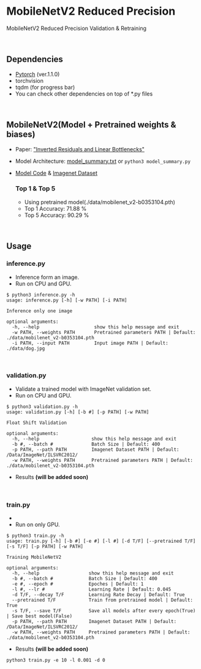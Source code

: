 # MobileNetV2 Reduced Precision
MobileNetV2 Reduced Precision Validation & Retraining

<br />

## Dependencies
- [Pytorch][pytorch] (ver.1.1.0)
- torchvision
- tqdm (for progress bar)
- You can check other dependencies on top of *.py files

<br />

## MobileNetV2(Model + Pretrained weights & biases)
- Paper: ["Inverted Residuals and Linear Bottlenecks"][paper]
- Model Architecture: [model_summary.txt][model_summuary.txt] or 
```python3 model_summary.py```
- [Model Code][code] & [Imagenet Dataset][imagenet]

  ### Top 1 & Top 5
  - Using pretrained model(./data/mobilenet_v2-b0353104.pth)
  - Top 1 Accuracy: 71.88 % 	 
  - Top 5 Accuracy: 90.29 %

<br />

## Usage

  ### inference.py
  - Inference form an image.
  - Run on CPU and GPU.
  ~~~
  $ python3 inference.py -h
  usage: inference.py [-h] [-w PATH] [-i PATH]
  
  Inference only one image

  optional arguments:
    -h, --help                    show this help message and exit
    -w PATH, --weights PATH       Pretrained parameters PATH | Default: ./data/mobilenet_v2-b0353104.pth                      
    -i PATH, --input PATH         Input image PATH | Default: ./data/dog.jpg                
  ~~~
  
  <br />
  
  ### validation.py
  - Validate a trained model with ImageNet validation set.
  - Run on CPU and GPU.
  ~~~
  $ python3 validation.py -h
  usage: validation.py [-h] [-b #] [-p PATH] [-w PATH]
  
  Float Shift Validation

  optional arguments:
    -h, --help                   show this help message and exit
    -b #, --batch #              Batch Size | Default: 400
    -p PATH, --path PATH         Imagenet Dataset PATH | Default: /Data/ImageNet/ILSVRC2012/                
    -w PATH, --weights PATH      Pretrained parameters PATH | Default: ./data/mobilenet_v2-b0353104.pth
  ~~~
  - Results
  <b>(will be added soon)</b>
  
  <br />
  
  ### train.py
  - 
  - Run on only GPU.
  ~~~
  $ python3 train.py -h
  usage: train.py [-h] [-b #] [-e #] [-l #] [-d T/F] [--pretrained T/F] [-s T/F] [-p PATH] [-w PATH]

  Training MobileNetV2

  optional arguments:
    -h, --help                  show this help message and exit
    -b #, --batch #             Batch Size | Default: 400
    -e #, --epoch #             Epoches | Default: 1
    -l #, --lr #                Learning Rate | Default: 0.045
    -d T/F, --decay T/F         Learning Rate Decay | Default: True
    --pretrained T/F            Train from pretrained model | Default: True
    -s T/F, --save T/F          Save all models after every epoch(True) | Save best model(False)
    -p PATH, --path PATH        Imagenet Dataset PATH | Default: /Data/ImageNet/ILSVRC2012/
    -w PATH, --weights PATH     Pretrained parameters PATH | Default: ./data/mobilenet_v2-b0353104.pth
  ~~~
  - Results
  <b>(will be added soon)</b>
  ~~~
  python3 train.py -e 10 -l 0.001 -d 0
  ~~~

[pytorch]: https://pytorch.org/
[paper]: https://arxiv.org/abs/1801.04381
[code]: https://pytorch.org/hub/pytorch_vision_mobilenet_v2/
[model_summuary.txt]: https://github.com/WheatBeer/MobileNetV2_8bits/blob/master/model_summary.txt
[imagenet]: http://www.image-net.org/challenges/LSVRC/2012/nonpub-downloads

